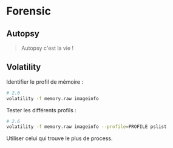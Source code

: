 # Forensic

## Autopsy
>Autopsy c'est la vie !

## Volatility

Identifier le profil de mémoire :
```bash
# 2.6
volatility -f memory.raw imageinfo
```

Tester les différents profils :
```bash
# 2.6
volatility -f memory.raw imageinfo --profile=PROFILE pslist
```
Utiliser celui qui trouve le plus de process.
